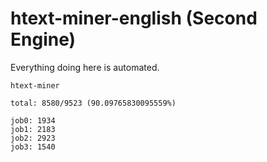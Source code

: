 # htext-miner-english (Second Engine)

Everything doing here is automated.

```
htext-miner

total: 8580/9523 (90.09765830095559%)

job0: 1934
job1: 2183
job2: 2923
job3: 1540
```